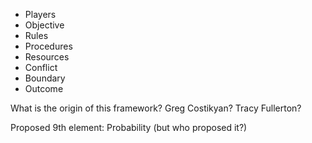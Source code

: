 - Players
- Objective
- Rules
- Procedures
- Resources
- Conflict
- Boundary
- Outcome

What is the origin of this framework? Greg Costikyan? Tracy Fullerton?

Proposed 9th element: Probability (but who proposed it?)